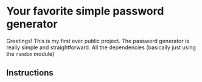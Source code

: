 # Your favorite simple password generator

Greetings! This is my first ever public project. The password generator is really simple and straightforward. All the dependencies (basically just using the `random` module)

## Instructions

